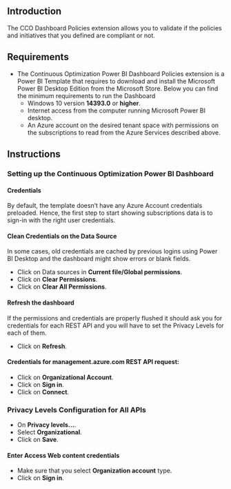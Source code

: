 
## Introduction

The CCO Dashboard Policies extension allows you to validate if the policies and initiatives that you defined are compliant or not. 

## Requirements

- The Continuous Optimization Power BI Dashboard Policies extension is a Power BI Template that requires to download and install the Microsoft Power BI Desktop Edition from the Microsoft Store. Below you can find the minimum requirements to run the Dashboard
    -	Windows 10 version **14393.0** or **higher**.
    -	Internet access from the computer running Microsoft Power BI desktop.
    - An Azure account on the desired tenant space with permissions on the subscriptions to read from the Azure Services described above.

## Instructions

### Setting up the Continuous Optimization Power BI Dashboard
#### Credentials
By default, the template doesn’t have any Azure Account credentials preloaded. Hence, the first step to start showing subscriptions data is to sign-in with the right user credentials.

#### Clean Credentials on the Data Source
In some cases, old credentials are cached by previous logins using Power BI Desktop and the dashboard might show errors or blank fields.

- Click on Data sources in **Current file/Global permissions**.
- Click on **Clear Permissions**.
- Click on **Clear All Permissions**.

#### Refresh the dashboard
If the permissions and credentials are properly flushed it should ask you for credentials for each REST API and you will have to set the Privacy Levels for each of them.

- Click on **Refresh**.
  
#### Credentials for <span>management.azure.com</span> REST API request:
- Click on **Organizational Account**.
- Click on **Sign in**.
- Click on **Connect**.


### Privacy Levels Configuration for All APIs
- On **Privacy levels…**.
- Select **Organizational**.
- Click on **Save**.


#### Enter Access Web content credentials

- Make sure that you select **Organization account** type.
- Click on **Sign in**.
  
